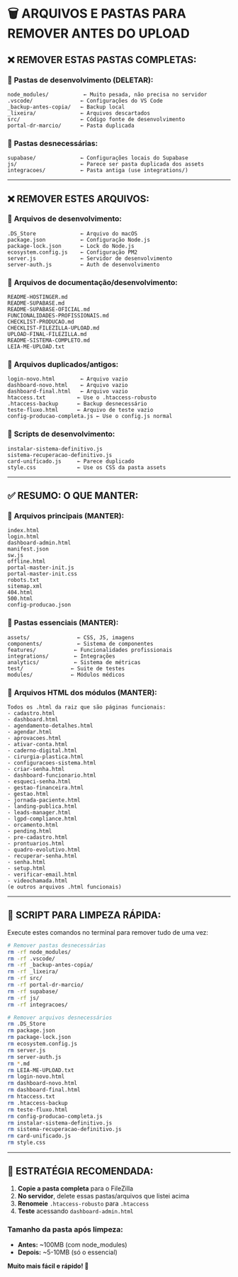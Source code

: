 # 🗑️ ARQUIVOS E PASTAS PARA REMOVER ANTES DO UPLOAD

## ❌ **REMOVER ESTAS PASTAS COMPLETAS:**

### 📁 **Pastas de desenvolvimento (DELETAR):**
```
node_modules/           ← Muito pesada, não precisa no servidor
.vscode/               ← Configurações do VS Code
_backup-antes-copia/   ← Backup local
_lixeira/              ← Arquivos descartados
src/                   ← Código fonte de desenvolvimento
portal-dr-marcio/      ← Pasta duplicada
```

### 📁 **Pastas desnecessárias:**
```
supabase/              ← Configurações locais do Supabase
js/                    ← Parece ser pasta duplicada dos assets
integracoes/           ← Pasta antiga (use integrations/)
```

---

## ❌ **REMOVER ESTES ARQUIVOS:**

### 📄 **Arquivos de desenvolvimento:**
```
.DS_Store              ← Arquivo do macOS
package.json           ← Configuração Node.js
package-lock.json      ← Lock do Node.js
ecosystem.config.js    ← Configuração PM2
server.js              ← Servidor de desenvolvimento
server-auth.js         ← Auth de desenvolvimento
```

### 📄 **Arquivos de documentação/desenvolvimento:**
```
README-HOSTINGER.md
README-SUPABASE.md
README-SUPABASE-OFICIAL.md
FUNCIONALIDADES-PROFISSIONAIS.md
CHECKLIST-PRODUCAO.md
CHECKLIST-FILEZILLA-UPLOAD.md
UPLOAD-FINAL-FILEZILLA.md
README-SISTEMA-COMPLETO.md
LEIA-ME-UPLOAD.txt
```

### 📄 **Arquivos duplicados/antigos:**
```
login-novo.html        ← Arquivo vazio
dashboard-novo.html    ← Arquivo vazio
dashboard-final.html   ← Arquivo vazio
htaccess.txt          ← Use o .htaccess-robusto
.htaccess-backup      ← Backup desnecessário
teste-fluxo.html      ← Arquivo de teste vazio
config-producao-completa.js ← Use o config.js normal
```

### 📄 **Scripts de desenvolvimento:**
```
instalar-sistema-definitivo.js
sistema-recuperacao-definitivo.js
card-unificado.js     ← Parece duplicado
style.css             ← Use os CSS da pasta assets
```

---

## ✅ **RESUMO: O QUE MANTER:**

### 📄 **Arquivos principais (MANTER):**
```
index.html
login.html
dashboard-admin.html
manifest.json
sw.js
offline.html
portal-master-init.js
portal-master-init.css
robots.txt
sitemap.xml
404.html
500.html
config-producao.json
```

### 📁 **Pastas essenciais (MANTER):**
```
assets/               ← CSS, JS, imagens
components/           ← Sistema de componentes
features/            ← Funcionalidades profissionais
integrations/        ← Integrações
analytics/           ← Sistema de métricas
test/               ← Suite de testes
modules/            ← Módulos médicos
```

### 📄 **Arquivos HTML dos módulos (MANTER):**
```
Todos os .html da raiz que são páginas funcionais:
- cadastro.html
- dashboard.html
- agendamento-detalhes.html
- agendar.html
- aprovacoes.html
- ativar-conta.html
- caderno-digital.html
- cirurgia-plastica.html
- configuracoes-sistema.html
- criar-senha.html
- dashboard-funcionario.html
- esqueci-senha.html
- gestao-financeira.html
- gestao.html
- jornada-paciente.html
- landing-publica.html
- leads-manager.html
- lgpd-compliance.html
- orcamento.html
- pending.html
- pre-cadastro.html
- prontuarios.html
- quadro-evolutivo.html
- recuperar-senha.html
- senha.html
- setup.html
- verificar-email.html
- videochamada.html
(e outros arquivos .html funcionais)
```

---

## 🔧 **SCRIPT PARA LIMPEZA RÁPIDA:**

Execute estes comandos no terminal para remover tudo de uma vez:

```bash
# Remover pastas desnecessárias
rm -rf node_modules/
rm -rf .vscode/
rm -rf _backup-antes-copia/
rm -rf _lixeira/
rm -rf src/
rm -rf portal-dr-marcio/
rm -rf supabase/
rm -rf js/
rm -rf integracoes/

# Remover arquivos desnecessários
rm .DS_Store
rm package.json
rm package-lock.json
rm ecosystem.config.js
rm server.js
rm server-auth.js
rm *.md
rm LEIA-ME-UPLOAD.txt
rm login-novo.html
rm dashboard-novo.html
rm dashboard-final.html
rm htaccess.txt
rm .htaccess-backup
rm teste-fluxo.html
rm config-producao-completa.js
rm instalar-sistema-definitivo.js
rm sistema-recuperacao-definitivo.js
rm card-unificado.js
rm style.css
```

---

## 🎯 **ESTRATÉGIA RECOMENDADA:**

1. **Copie a pasta completa** para o FileZilla
2. **No servidor**, delete essas pastas/arquivos que listei acima
3. **Renomeie** `.htaccess-robusto` para `.htaccess`
4. **Teste** acessando `dashboard-admin.html`

### **Tamanho da pasta após limpeza:**
- **Antes:** ~100MB (com node_modules)
- **Depois:** ~5-10MB (só o essencial)

**Muito mais fácil e rápido! 🚀**
